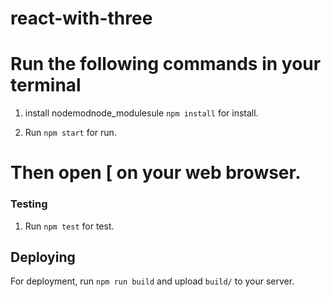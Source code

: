 # react-with-three
# Run the following commands in your terminal

1. install nodemodnode_modulesule `npm install` for install.

1. Run `npm start` for run.

# Then open [ on your web browser.

### Testing

1. Run `npm test` for test.

## Deploying

For deployment, run `npm run build` and upload `build/` to your server.

